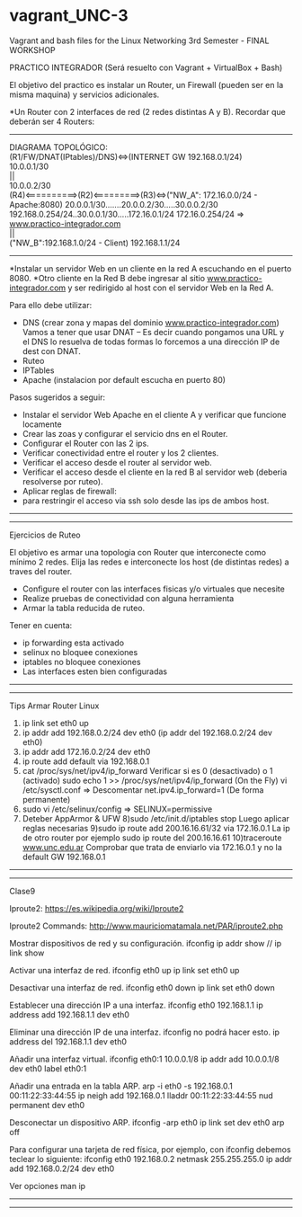 # vagrant_UNC-3
Vagrant and bash files for the Linux Networking 3rd Semester -  FINAL WORKSHOP

PRACTICO INTEGRADOR (Será resuelto con Vagrant + VirtualBox + Bash)

El objetivo del practico es instalar un Router, un Firewall (pueden ser en la misma maquina) y servicios adicionales.

*Un Router con 2 interfaces de red (2 redes distintas A y B). Recordar que deberán ser 4 Routers:

____________________________________________________________________________
DIAGRAMA TOPOLÓGICO: 						                                                                                                                                                
(R1/FW/DNAT(IPtables)/DNS)<=>(INTERNET GW 192.168.0.1/24)                  
10.0.0.1/30	                                                           
||                           		                                   
10.0.0.2/30	 		                                           
(R4)<==========>(R2)<=========>(R3)<=>("NW_A": 172.16.0.0/24 - Apache:8080)
20.0.0.1/30.......20.0.0.2/30.....30.0.0.2/30    
192.168.0.254/24..30.0.0.1/30.....172.16.0.1/24 172.16.0.254/24 => www.practico-integrador.com                              
||					                                   
("NW_B":192.168.1.0/24 - Client)	  				   			                                     192.168.1.1/24                                                                                     
___________________________________________________________________________
  
*Instalar un servidor Web en un cliente en la red A escuchando en el puerto 8080.
*Otro cliente en la Red B debe ingresar al sitio www.practico-integrador.com y ser redirigido al host con el servidor Web en la Red A.

Para ello debe utilizar:
* DNS (crear zona y mapas del dominio www.practico-integrador.com)
Vamos a tener que usar DNAT – Es decir cuando pongamos una URL y el DNS lo resuelva de todas formas lo forcemos a una dirección  IP de dest con DNAT.
* Ruteo
* IPTables
* Apache (instalacion por default escucha en puerto 80)

Pasos sugeridos a seguir:
* Instalar el servidor Web Apache en el cliente A y verificar que funcione locamente
* Crear las zoas y configurar el servicio dns en el Router.
* Configurar el Router con las 2 ips.
* Verificar conectividad entre el router y los 2 clientes.
* Verificar el acceso desde el router al servidor web.
* Verificar el acceso desde el cliente en la red B al servidor web (deberia resolverse por ruteo).
* Aplicar reglas de firewall: 
* para restringir el acceso via ssh solo desde las ips de ambos host.

____________________________________________________________
____________________________________________________________

Ejercicios de Ruteo

El objetivo es armar una topologia con Router que interconecte como mínimo 2 redes. Elija las redes e interconecte los host (de distintas redes) a traves del router.

* Configure el router con las interfaces fisicas y/o virtuales que necesite
* Realize pruebas de conectividad con alguna herramienta
* Armar la tabla reducida de ruteo.

Tener en cuenta:
* ip forwarding esta activado
* selinux no bloquee conexiones
* iptables no bloquee conexiones
* Las interfaces esten bien configuradas

____________________________________________________________
____________________________________________________________

Tips Armar Router Linux

1) ip link set eth0 up
2) ip addr add 192.168.0.2/24 dev eth0 (ip addr del 192.168.0.2/24 dev eth0)
3) ip addr add 172.16.0.2/24 dev eth0
4) ip route add default via 192.168.0.1
5) cat /proc/sys/net/ipv4/ip_forward
Verificar si es 0 (desactivado) o 1 (activado)
sudo echo 1 >> /proc/sys/net/ipv4/ip_forward (On the Fly)
vi /etc/sysctl.conf => Descomentar net.ipv4.ip_forward=1 (De forma permanente)
6) sudo vi /etc/selinux/config => SELINUX=permissive
7) Deteber AppArmor & UFW
8)sudo /etc/init.d/iptables stop
Luego aplicar reglas necesarias
9)sudo ip route add 200.16.16.61/32 via 172.16.0.1
La ip de otro router por ejemplo
sudo ip route del 200.16.16.61
10)traceroute www.unc.edu.ar
Comprobar que trata de enviarlo via 172.16.0.1 y no la default GW 192.168.0.1

____________________________________________________________
____________________________________________________________

Clase9

Iproute2:
https://es.wikipedia.org/wiki/Iproute2

Iproute2 Commands:
http://www.mauriciomatamala.net/PAR/iproute2.php

Mostrar dispositivos de red y su configuración.
	ifconfig
	ip addr show // ip link show

Activar una interfaz de red.
	ifconfig eth0 up
	ip link set eth0 up

Desactivar una interfaz de red.
	ifconfig eth0 down
	ip link set eth0 down

Establecer una dirección IP a una interfaz.
	ifconfig eth0 192.168.1.1
	ip address add 192.168.1.1 dev eth0

Eliminar una dirección IP de una interfaz.
	ifconfig no podrá hacer esto.
	ip address del 192.168.1.1 dev eth0

Añadir una interfaz virtual.
	ifconfig eth0:1 10.0.0.1/8
	ip addr add 10.0.0.1/8 dev eth0 label eth0:1

Añadir una entrada en la tabla ARP.
	arp -i eth0 -s 192.168.0.1 00:11:22:33:44:55
	ip neigh add 192.168.0.1 lladdr 00:11:22:33:44:55 nud permanent dev eth0

Desconectar un dispositivo ARP.
	ifconfig -arp eth0
	ip link set dev eth0 arp off

Para configurar una tarjeta de red física, por ejemplo, con ifconfig debemos teclear lo siguiente:
	ifconfig eth0 192.168.0.2 netmask 255.255.255.0
	ip addr add 192.168.0.2/24 dev eth0

Ver opciones
	man ip

____________________________________________________________
____________________________________________________________
